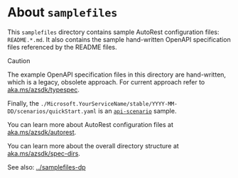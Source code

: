 # About `samplefiles`

This `samplefiles` directory contains sample AutoRest configuration files: 
`README.*.md`. It also contains the sample hand-written OpenAPI 
specification files referenced by the README files.

> [!CAUTION]
> The example OpenAPI specification files in this directory are hand-written,
> which is a legacy, obsolete approach. For current approach refer to
> [aka.ms/azsdk/typespec](https://aka.ms/azsdk/typespec).

Finally, the `./Microsoft.YourServiceName/stable/YYYY-MM-DD/scenarios/quickStart.yaml`
is an [`api-scenario`](../api-scenario/README.md) sample.

You can learn more about AutoRest configuration files at
[aka.ms/azsdk/autorest](https://aka.ms/azsdk/autorest).

You can learn more about the overall directory structure at
[aka.ms/azsdk/spec-dirs](https://aka.ms/azsdk/spec-dirs).

See also: [../samplefiles-dp](../samplefiles-dp)
